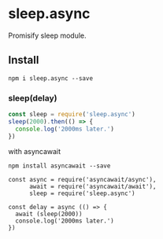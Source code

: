 # sleep.async
Promisify sleep module.

## Install

```
npm i sleep.async --save
```

### sleep(delay)

```javascript
const sleep = require('sleep.async')
sleep(2000).then(() => {
  console.log('2000ms later.')
})
```

with asyncawait

```
npm install asyncawait --save
```

```
const async = require('asyncawait/async'),
      await = require('asyncawait/await'),
      sleep = require('sleep.async')

const delay = async (() => {
  await (sleep(2000))
  console.log('2000ms later.')
})
```
